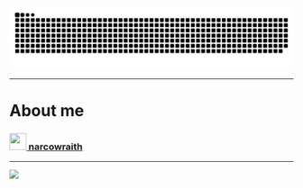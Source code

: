 <p align="center">
    <a href="https://uwu.gal"><img src="https://raw.githubusercontent.com/ijsbol/ijsbol/refs/heads/output/github-contribution-grid-snake-dark.svg"></a>
</p>
<hr>
<h1>About me</h1>
<h3><a href="https://t.me/narcowraith"><img width="30px" height="30px" src="https://i.ibb.co/XkZQb8Q2/emote.png"> narcowraith</a></h3>
<hr>
<a href="https://discord.gg/cartel"><img src="https://i.ibb.co/235NnH3p/correctbanner.webp"/></a>
